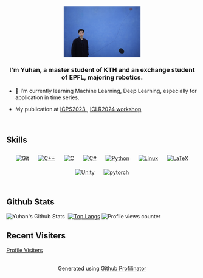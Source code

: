 <div align="center">
<img src="IMG_2738.JPG" align="center" style="width: 40%" />
</div>  
  

### <div align="center">I'm Yuhan, a master student of KTH and an exchange student of EPFL, majoring robotics.</div>  
  

- 🌱 I’m currently learning Machine Learning, Deep Learning, especially for application in time series.   
  

- My publication at [ICPS2023 ](https://ieeexplore.ieee.org/document/10128029), [ICLR2024 workshop ](https://openreview.net/pdf?id=S523wIxRTe)  
  

<br/>  

## Skills  
<div align="center">  
<a href="https://github.com/" target="_blank"><img style="margin: 10px" src="https://profilinator.rishav.dev/skills-assets/git-scm-icon.svg" alt="Git" height="50" /></a>  
<a href="https://www.cplusplus.com/" target="_blank"><img style="margin: 10px" src="https://profilinator.rishav.dev/skills-assets/cplusplus-original.svg" alt="C++" height="50" /></a>  
<a href="https://www.cprogramming.com/" target="_blank"><img style="margin: 10px" src="https://profilinator.rishav.dev/skills-assets/c-original.svg" alt="C" height="50" /></a>  
<a href="https://docs.microsoft.com/en-us/dotnet/csharp/" target="_blank"><img style="margin: 10px" src="https://profilinator.rishav.dev/skills-assets/csharp-original.svg" alt="C#" height="50" /></a>  
<a href="https://www.python.org/" target="_blank"><img style="margin: 10px" src="https://profilinator.rishav.dev/skills-assets/python-original.svg" alt="Python" height="50" /></a>  
<a href="https://www.linux.org/" target="_blank"><img style="margin: 10px" src="https://profilinator.rishav.dev/skills-assets/linux-original.svg" alt="Linux" height="50" /></a>  
<a href="https://www.latex-project.org/" target="_blank"><img style="margin: 10px" src="https://profilinator.rishav.dev/skills-assets/latex.png" alt="LaTeX" height="50" /></a>  
<a href="https://unity.com/" target="_blank"><img style="margin: 10px" src="https://profilinator.rishav.dev/skills-assets/unity.png" alt="Unity" height="50" /></a>  
<a href="https://pytorch.org/" target="_blank"><img style="margin: 10px" src="https://profilinator.rishav.dev/skills-assets/pytorch-icon.svg" alt="pytorch" height="50" /></a>  
</div>


<br/>  

## Github Stats

<img align="left" alt="Yuhan's Github Stats" src="https://github-readme-stats.vercel.app/api?username=XYHZJU&show_icons=true&count_private=true" />    &nbsp;
[![Top Langs](https://github-readme-stats.vercel.app/api/top-langs/?username=XYHZJU&hide=jupyter%20notebook)](https://github.com/anuraghazra/github-readme-stats)
![Profile views counter](https://komarev.com/ghpvc/?username=XYHZJU&&style=flat-square) 

## Recent Visiters

<a href="https://clustrmaps.com/site/1bz5e"  title="Visit tracker">Profile Visiters</a>



  

<br/>  



<div align="center">Generated using <a href="https://profilinator.rishav.dev/" target="_blank">Github Profilinator</a></div>
